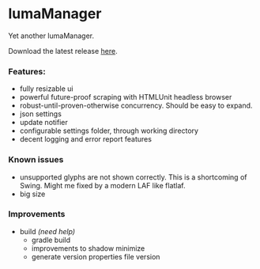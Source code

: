 # lumaManager

Yet another lumaManager.

Download the latest release [here](https://github.com/Racide/lumaManager/releases).

### Features:

* fully resizable ui
* powerful future-proof scraping with HTMLUnit headless browser
* robust-until-proven-otherwise concurrency. Should be easy to expand.
* json settings
* update notifier
* configurable settings folder, through working directory
* decent logging and error report features

### Known issues

* unsupported glyphs are not shown correctly. This is a shortcoming of Swing. Might me fixed by a modern LAF like
  flatlaf.
* big size

### Improvements

* build *(need help)*
    * gradle build
    * improvements to shadow minimize
    * generate version properties file version
